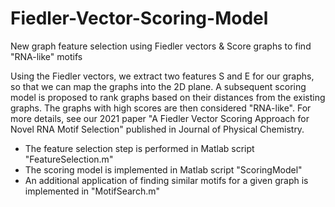 # Fiedler-Vector-Scoring-Model
New graph feature selection using Fiedler vectors &amp; Score graphs to find "RNA-like" motifs

Using the Fiedler vectors, we extract two features S and E for our graphs, so that we can map the graphs into the 2D plane. A subsequent scoring model is proposed to rank graphs based on their distances from the existing graphs. The graphs with high scores are then considered "RNA-like". For more details, see our 2021 paper "A Fiedler Vector Scoring Approach for Novel RNA Motif Selection" published in Journal of Physical Chemistry.

- The feature selection step is performed in Matlab script "FeatureSelection.m"
- The scoring model is implemented in Matlab script "ScoringModel"
- An additional application of finding similar motifs for a given graph is implemented in "MotifSearch.m"
